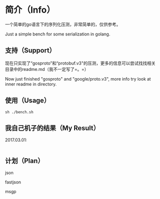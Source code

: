 # 简介（Info）

一个简单的go语言下的序列化压测，非常简单的，仅供参考。

Just a simple bench for some serialization in golang.

## 支持（Support）

现在只实现了“gosproto”和“protobuf.v3"的压测，更多的信息可以尝试找找相关目录中的readme.md（我不一定写了=。=）

Now just finished "gosproto" and "google/proto.v3", more info try look at inner readme in directory.

## 使用（Usage）

``` shell
sh ./bench.sh
```

## 我自己机子的结果（My Result）

2017.03.01:

```txt

```

## 计划（Plan）

json

fastjson

msgp